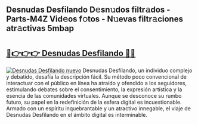 ## Desnudas Desfilando D𝚎sn𝚞dos filtr𝚊dos - Parts-M4Z Vid𝚎os f𝚘tos - N𝚞evas filtr𝚊ciones atr𝚊ctivas 5mbap

# <h2><a href="http://mb95u0e.tromn.icu/?c=Desnudas+Desfilando">🔗👉👉👉 Desnudas Desfilando 🔗🔗</a></h2>

[![Desnudas Desfilando nuevo](https://i.imgur.com/pEAQMta.gif)](http://mb95u0e.tromn.icu/?c=Desnudas+Desfilando)
Desnudas Desfilando, un individuo complejo y debatido, desafía la descripción fácil. Su método poco convencional de interactuar con el público en línea ha atraído y ofendido a los seguidores, estimulando debates sobre el consentimiento, la expresión artística y la esencia de las comunidades virtuales. Aunque se desconoce su rumbo futuro, su papel en la redefinición de la esfera digital es incuestionable. Armado con un espíritu inquebrantable y un atractivo innegable, el viaje de Desnudas Desfilando en el ámbito digital es interminable.
